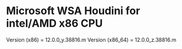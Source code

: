 # Microsoft WSA Houdini for intel/AMD x86 CPU

Version (x86) = 12.0.0_y.38816.m
Version (x86_64) = 12.0.0_z.38816.m